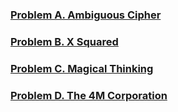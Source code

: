 
### [Problem A. Ambiguous Cipher](https://codejam.withgoogle.com/codejam/contest/4344486/dashboard#s=p0)
### [Problem B. X Squared](https://codejam.withgoogle.com/codejam/contest/4344486/dashboard#s=p1)
### [Problem C. Magical Thinking](https://codejam.withgoogle.com/codejam/contest/4344486/dashboard#s=p2)
### [Problem D. The 4M Corporation](https://codejam.withgoogle.com/codejam/contest/4344486/dashboard#s=p3)
